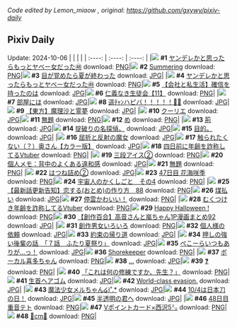 *Code edited by Lemon_miaow , original: https://github.com/gxywy/pixiv-daily*
## Pixiv Daily 
Update: 2024-10-06
|      |      |      |
| :----: | :----: | :----: |
|![](https://pximg.lemonmiaow.xyz/c/240x480/img-master/img/2024/10/04/00/01/49/123007797_p0_master1200.jpg) **#1** [ヤンデレかと思ったらもっとヤベー女だった㊽](https://www.pixiv.net/artworks/123007797) download: [PNG](https://pximg.lemonmiaow.xyz/img-original/img/2024/10/04/00/01/49/123007797_p0.png)|![](https://pximg.lemonmiaow.xyz/c/240x480/img-master/img/2024/10/04/00/00/30/123007590_p0_master1200.jpg) **#2** [Summering](https://www.pixiv.net/artworks/123007590) download: [PNG](https://pximg.lemonmiaow.xyz/img-original/img/2024/10/04/00/00/30/123007590_p0.png)|![](https://pximg.lemonmiaow.xyz/c/240x480/img-master/img/2024/10/04/07/30/01/123015132_p0_master1200.jpg) **#3** [目が覚めたら夏が終わった](https://www.pixiv.net/artworks/123015132) download: [JPG](https://pximg.lemonmiaow.xyz/img-original/img/2024/10/04/07/30/01/123015132_p0.jpg)|
|![](https://pximg.lemonmiaow.xyz/c/240x480/img-master/img/2024/10/05/00/01/17/123036356_p0_master1200.jpg) **#4** [ヤンデレかと思ったらもっとヤベー女だった㊾](https://www.pixiv.net/artworks/123036356) download: [PNG](https://pximg.lemonmiaow.xyz/img-original/img/2024/10/05/00/01/17/123036356_p0.png)|![](https://pximg.lemonmiaow.xyz/c/240x480/img-master/img/2024/10/04/12/00/11/123018697_p0_master1200.jpg) **#5** [【会社と私生活】確信を持ったのは](https://www.pixiv.net/artworks/123018697) download: [JPG](https://pximg.lemonmiaow.xyz/img-original/img/2024/10/04/12/00/11/123018697_p0.jpg)|![](https://pximg.lemonmiaow.xyz/c/240x480/img-master/img/2024/10/05/11/08/27/123047599_p0_master1200.jpg) **#6** [仁義なき生徒会【11】](https://www.pixiv.net/artworks/123047599) download: [PNG](https://pximg.lemonmiaow.xyz/img-original/img/2024/10/05/11/08/27/123047599_p0.png)|
|![](https://pximg.lemonmiaow.xyz/c/240x480/img-master/img/2024/10/04/00/14/46/123008339_p0_master1200.jpg) **#7** [部屋には](https://www.pixiv.net/artworks/123008339) download: [JPG](https://pximg.lemonmiaow.xyz/img-original/img/2024/10/04/00/14/46/123008339_p0.jpg)|![](https://pximg.lemonmiaow.xyz/c/240x480/img-master/img/2024/10/05/00/00/06/123036063_p0_master1200.jpg) **#8** [遥ﾁｬﾝハピバ！！！！！🎂🎉](https://www.pixiv.net/artworks/123036063) download: [JPG](https://pximg.lemonmiaow.xyz/img-original/img/2024/10/05/00/00/06/123036063_p0.jpg)|![](https://pximg.lemonmiaow.xyz/c/240x480/img-master/img/2024/10/04/18/37/15/123025789_p0_master1200.jpg) **#9** [【東方】魔理沙と霊夢](https://www.pixiv.net/artworks/123025789) download: [JPG](https://pximg.lemonmiaow.xyz/img-original/img/2024/10/04/18/37/15/123025789_p0.jpg)|
|![](https://pximg.lemonmiaow.xyz/c/240x480/img-master/img/2024/10/05/00/40/09/123038065_p0_master1200.jpg) **#10** [クーリエ](https://www.pixiv.net/artworks/123038065) download: [JPG](https://pximg.lemonmiaow.xyz/img-original/img/2024/10/05/00/40/09/123038065_p0.jpg)|![](https://pximg.lemonmiaow.xyz/c/240x480/img-master/img/2024/10/05/04/54/39/123042421_p0_master1200.jpg) **#11** [無題](https://www.pixiv.net/artworks/123042421) download: [PNG](https://pximg.lemonmiaow.xyz/img-original/img/2024/10/05/04/54/39/123042421_p0.png)|![](https://pximg.lemonmiaow.xyz/c/240x480/img-master/img/2024/10/04/04/30/01/123013026_p0_master1200.jpg) **#12** [め](https://www.pixiv.net/artworks/123013026) download: [PNG](https://pximg.lemonmiaow.xyz/img-original/img/2024/10/04/04/30/01/123013026_p0.png)|
|![](https://pximg.lemonmiaow.xyz/c/240x480/img-master/img/2024/10/05/21/05/04/123062219_p0_master1200.jpg) **#13** [荊](https://www.pixiv.net/artworks/123062219) download: [JPG](https://pximg.lemonmiaow.xyz/img-original/img/2024/10/05/21/05/04/123062219_p0.jpg)|![](https://pximg.lemonmiaow.xyz/c/240x480/img-master/img/2024/10/04/17/47/42/123024407_p0_master1200.jpg) **#14** [掟破りの名探偵。](https://www.pixiv.net/artworks/123024407) download: [JPG](https://pximg.lemonmiaow.xyz/img-original/img/2024/10/04/17/47/42/123024407_p0.jpg)|![](https://pximg.lemonmiaow.xyz/c/240x480/img-master/img/2024/10/04/17/33/20/123023787_p0_master1200.jpg) **#15** [目的。](https://www.pixiv.net/artworks/123023787) download: [JPG](https://pximg.lemonmiaow.xyz/img-original/img/2024/10/04/17/33/20/123023787_p0.jpg)|
|![](https://pximg.lemonmiaow.xyz/c/240x480/img-master/img/2024/10/06/12/57/52/123007613_p0_master1200.jpg) **#16** [屈折と反射の魔女](https://www.pixiv.net/artworks/123007613) download: [JPG](https://pximg.lemonmiaow.xyz/img-original/img/2024/10/06/12/57/52/123007613_p0.jpg)|![](https://pximg.lemonmiaow.xyz/c/240x480/img-master/img/2024/10/04/00/00/41/123007637_p0_master1200.jpg) **#17** [触られたくない（？）奥さん【カラー版】](https://www.pixiv.net/artworks/123007637) download: [JPG](https://pximg.lemonmiaow.xyz/img-original/img/2024/10/04/00/00/41/123007637_p0.jpg)|![](https://pximg.lemonmiaow.xyz/c/240x480/img-master/img/2024/10/04/21/11/00/123030310_p0_master1200.jpg) **#18** [四日前に年齢を詐称してるVtuber](https://www.pixiv.net/artworks/123030310) download: [PNG](https://pximg.lemonmiaow.xyz/img-original/img/2024/10/04/21/11/00/123030310_p0.png)|
|![](https://pximg.lemonmiaow.xyz/c/240x480/img-master/img/2024/10/04/20/30/02/123029030_p0_master1200.jpg) **#19** [三段アイス②](https://www.pixiv.net/artworks/123029030) download: [PNG](https://pximg.lemonmiaow.xyz/img-original/img/2024/10/04/20/30/02/123029030_p0.png)|![](https://pximg.lemonmiaow.xyz/c/240x480/img-master/img/2024/10/05/06/00/05/123043076_p0_master1200.jpg) **#20** [個人メモ：背中のよくある違和感](https://www.pixiv.net/artworks/123043076) download: [JPG](https://pximg.lemonmiaow.xyz/img-original/img/2024/10/05/06/00/05/123043076_p0.jpg)|![](https://pximg.lemonmiaow.xyz/c/240x480/img-master/img/2024/10/04/21/32/42/123030997_p0_master1200.jpg) **#21** [無題](https://www.pixiv.net/artworks/123030997) download: [PNG](https://pximg.lemonmiaow.xyz/img-original/img/2024/10/04/21/32/42/123030997_p0.png)|
|![](https://pximg.lemonmiaow.xyz/c/240x480/img-master/img/2024/10/04/00/02/11/123007825_p0_master1200.jpg) **#22** [はつね詰め②](https://www.pixiv.net/artworks/123007825) download: [JPG](https://pximg.lemonmiaow.xyz/img-original/img/2024/10/04/00/02/11/123007825_p0.jpg)|![](https://pximg.lemonmiaow.xyz/c/240x480/img-master/img/2024/10/04/14/55/50/123021281_p0_master1200.jpg) **#23** [47日目 花海咲季](https://www.pixiv.net/artworks/123021281) download: [PNG](https://pximg.lemonmiaow.xyz/img-original/img/2024/10/04/14/55/50/123021281_p0.png)|![](https://pximg.lemonmiaow.xyz/c/240x480/img-master/img/2024/10/04/13/30/45/123020043_p0_master1200.jpg) **#24** [宇宙人のかくしごと　その4](https://www.pixiv.net/artworks/123020043) download: [PNG](https://pximg.lemonmiaow.xyz/img-original/img/2024/10/04/13/30/45/123020043_p0.png)|
|![](https://pximg.lemonmiaow.xyz/c/240x480/img-master/img/2024/10/04/12/21/04/123019076_p0_master1200.jpg) **#25** [【最新話更新告知】恋する(おとめ)の作り方　88](https://www.pixiv.net/artworks/123019076) download: [PNG](https://pximg.lemonmiaow.xyz/img-original/img/2024/10/04/12/21/04/123019076_p0.png)|![](https://pximg.lemonmiaow.xyz/c/240x480/img-master/img/2024/10/04/07/03/51/123014791_p0_master1200.jpg) **#26** [煤払い](https://www.pixiv.net/artworks/123014791) download: [JPG](https://pximg.lemonmiaow.xyz/img-original/img/2024/10/04/07/03/51/123014791_p0.jpg)|![](https://pximg.lemonmiaow.xyz/c/240x480/img-master/img/2024/10/04/00/02/12/123007826_p0_master1200.jpg) **#27** [停雲かわいい！](https://www.pixiv.net/artworks/123007826) download: [PNG](https://pximg.lemonmiaow.xyz/img-original/img/2024/10/04/00/02/12/123007826_p0.png)|
|![](https://pximg.lemonmiaow.xyz/c/240x480/img-master/img/2024/10/05/21/05/51/123062246_p0_master1200.jpg) **#28** [むくつけき年齢を詐称してるVtuber](https://www.pixiv.net/artworks/123062246) download: [PNG](https://pximg.lemonmiaow.xyz/img-original/img/2024/10/05/21/05/51/123062246_p0.png)|![](https://pximg.lemonmiaow.xyz/c/240x480/img-master/img/2024/10/05/17/12/51/123055377_p0_master1200.jpg) **#29** [Happy Halloween !](https://www.pixiv.net/artworks/123055377) download: [PNG](https://pximg.lemonmiaow.xyz/img-original/img/2024/10/05/17/12/51/123055377_p0.png)|![](https://pximg.lemonmiaow.xyz/c/240x480/img-master/img/2024/10/05/00/02/10/123036459_p0_master1200.jpg) **#30** [【創作百合】高音さんと嵐ちゃん1P漫画まとめ92](https://www.pixiv.net/artworks/123036459) download: [JPG](https://pximg.lemonmiaow.xyz/img-original/img/2024/10/05/00/02/10/123036459_p0.jpg)|
|![](https://pximg.lemonmiaow.xyz/c/240x480/img-master/img/2024/10/04/20/35/50/123029231_p0_master1200.jpg) **#31** [創作男女いろいろ](https://www.pixiv.net/artworks/123029231) download: [PNG](https://pximg.lemonmiaow.xyz/img-original/img/2024/10/04/20/35/50/123029231_p0.png)|![](https://pximg.lemonmiaow.xyz/c/240x480/img-master/img/2024/10/04/00/31/41/123008883_p0_master1200.jpg) **#32** [個人様の依頼](https://www.pixiv.net/artworks/123008883) download: [JPG](https://pximg.lemonmiaow.xyz/img-original/img/2024/10/04/00/31/41/123008883_p0.jpg)|![](https://pximg.lemonmiaow.xyz/c/240x480/img-master/img/2024/10/04/00/00/44/123007647_p0_master1200.jpg) **#33** [約束の帰り道](https://www.pixiv.net/artworks/123007647) download: [JPG](https://pximg.lemonmiaow.xyz/img-original/img/2024/10/04/00/00/44/123007647_p0.jpg)|
|![](https://pximg.lemonmiaow.xyz/c/240x480/img-master/img/2024/10/05/00/01/55/123036434_p0_master1200.jpg) **#34** [押しの強い後輩の話　「７話　ふたり夏祭り」](https://www.pixiv.net/artworks/123036434) download: [JPG](https://pximg.lemonmiaow.xyz/img-original/img/2024/10/05/00/01/55/123036434_p0.jpg)|![](https://pximg.lemonmiaow.xyz/c/240x480/img-master/img/2024/10/04/00/00/35/123007609_p0_master1200.jpg) **#35** [ぺこーらいつもありが…っ！](https://www.pixiv.net/artworks/123007609) download: [JPG](https://pximg.lemonmiaow.xyz/img-original/img/2024/10/04/00/00/35/123007609_p0.jpg)|![](https://pximg.lemonmiaow.xyz/c/240x480/img-master/img/2024/10/05/11/32/53/123048099_p0_master1200.jpg) **#36** [Shorekeeper](https://www.pixiv.net/artworks/123048099) download: [PNG](https://pximg.lemonmiaow.xyz/img-original/img/2024/10/05/11/32/53/123048099_p0.png)|
|![](https://pximg.lemonmiaow.xyz/c/240x480/img-master/img/2024/10/05/00/05/01/123036662_p0_master1200.jpg) **#37** [ボーカル喜多ちゃん](https://www.pixiv.net/artworks/123036662) download: [PNG](https://pximg.lemonmiaow.xyz/img-original/img/2024/10/05/00/05/01/123036662_p0.png)|![](https://pximg.lemonmiaow.xyz/c/240x480/img-master/img/2024/10/04/15/48/32/123022083_p0_master1200.jpg) **#38** [...](https://www.pixiv.net/artworks/123022083) download: [JPG](https://pximg.lemonmiaow.xyz/img-original/img/2024/10/04/15/48/32/123022083_p0.jpg)|![](https://pximg.lemonmiaow.xyz/c/240x480/img-master/img/2024/10/04/07/52/27/123015410_p0_master1200.jpg) **#39** [❓](https://www.pixiv.net/artworks/123015410) download: [PNG](https://pximg.lemonmiaow.xyz/img-original/img/2024/10/04/07/52/27/123015410_p0.png)|
|![](https://pximg.lemonmiaow.xyz/c/240x480/img-master/img/2024/10/04/00/00/17/123007523_p0_master1200.jpg) **#40** [「これは何の修練ですか、先生？」](https://www.pixiv.net/artworks/123007523) download: [PNG](https://pximg.lemonmiaow.xyz/img-original/img/2024/10/04/00/00/17/123007523_p0.png)|![](https://pximg.lemonmiaow.xyz/c/240x480/img-master/img/2024/10/05/18/31/09/123057563_p0_master1200.jpg) **#41** [生首ヘアゴム](https://www.pixiv.net/artworks/123057563) download: [JPG](https://pximg.lemonmiaow.xyz/img-original/img/2024/10/05/18/31/09/123057563_p0.jpg)|![](https://pximg.lemonmiaow.xyz/c/240x480/img-master/img/2024/10/04/00/52/13/123009066_p0_master1200.jpg) **#42** [World-class evasion.](https://www.pixiv.net/artworks/123009066) download: [JPG](https://pximg.lemonmiaow.xyz/img-original/img/2024/10/04/00/52/13/123009066_p0.jpg)|
|![](https://pximg.lemonmiaow.xyz/c/240x480/img-master/img/2024/10/05/00/13/14/123037071_p0_master1200.jpg) **#43** [魔法少女メルちゃん໒꒱˚.*](https://www.pixiv.net/artworks/123037071) download: [JPG](https://pximg.lemonmiaow.xyz/img-original/img/2024/10/05/00/13/14/123037071_p0.jpg)|![](https://pximg.lemonmiaow.xyz/c/240x480/img-master/img/2024/10/04/11/02/34/123017841_p0_master1200.jpg) **#44** [10/4は日本刀の日！](https://www.pixiv.net/artworks/123017841) download: [JPG](https://pximg.lemonmiaow.xyz/img-original/img/2024/10/04/11/02/34/123017841_p0.jpg)|![](https://pximg.lemonmiaow.xyz/c/240x480/img-master/img/2024/10/04/21/12/03/123030345_p0_master1200.jpg) **#45** [半透明の君へ](https://www.pixiv.net/artworks/123030345) download: [JPG](https://pximg.lemonmiaow.xyz/img-original/img/2024/10/04/21/12/03/123030345_p0.jpg)|
|![](https://pximg.lemonmiaow.xyz/c/240x480/img-master/img/2024/10/05/12/38/05/123049520_p0_master1200.jpg) **#46** [48日目 重音テト](https://www.pixiv.net/artworks/123049520) download: [PNG](https://pximg.lemonmiaow.xyz/img-original/img/2024/10/05/12/38/05/123049520_p0.png)|![](https://pximg.lemonmiaow.xyz/c/240x480/img-master/img/2024/10/05/00/00/41/123036239_p0_master1200.jpg) **#47** [Vポイントカード×西沢5㍉](https://www.pixiv.net/artworks/123036239) download: [PNG](https://pximg.lemonmiaow.xyz/img-original/img/2024/10/05/00/00/41/123036239_p0.png)|![](https://pximg.lemonmiaow.xyz/c/240x480/img-master/img/2024/10/04/20/47/03/123029495_p0_master1200.jpg) **#48** [🎀cm🎀](https://www.pixiv.net/artworks/123029495) download: [PNG](https://pximg.lemonmiaow.xyz/img-original/img/2024/10/04/20/47/03/123029495_p0.png)|
